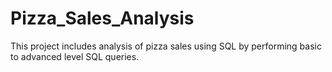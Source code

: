 # Pizza_Sales_Analysis
This project includes analysis of pizza sales using SQL by performing basic to advanced level SQL queries.
